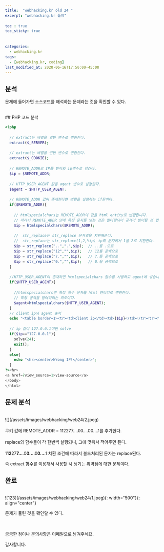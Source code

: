 ```yaml
---
title:  "webhacking.kr old 24 "
excerpt: "webhacking.kr 풀이"

toc : true
toc_sticky: true


categories:
  - webhacking.kr
tags:
  - [webhacking.kr, coding]
last_modified_at: 2020-06-16T17:50:00-45:00
---
```

## 분석

문제에 들어가면 소스코드를 해석하는 문제라는 것을 확인할 수 있다.

<br>
## PHP 코드 분석

```php
<?php

  // extract는 배열을 일반 변수로 변환한다.
  extract($_SERVER);

  // extract는 배열을 빈반 변수로 변환한다.
  extract($_COOKIE);

  // REMOTE_ADDR로 IP를 받아와 ip변수로 넘긴다.
  $ip = $REMOTE_ADDR;

  // HTTP_USER_AGENT 값을 agent 변수로 설정한다.
  $agent = $HTTP_USER_AGENT;

  // REMOTE_ADDR 값이 존재한다면 변환을 실행하는 if문이다.
  if($REMOTE_ADDR){

    // htmlspecialchars는 REMOTE_ADDR의 값을 html entity로 변환합니다.
    // 따라서 REMOTE_ADDR 안에 특정 문자를 넣는 것은 필터링되어 공격이 방어될 것 입니다. 
    $ip = htmlspecialchars($REMOTE_ADDR);

    //  str_replace는 str_replace 문자열을 치환해준다.
    //  str_replace는 str_replace(1,2,%ip) ip의 문자에서 1을 2로 치환한다.
    $ip = str_replace("..",".",$ip);  // ..를 .으로
    $ip = str_replace("12","",$ip);   // 12를 공백으로
    $ip = str_replace("7.","",$ip);   // 7.를 공백으로
    $ip = str_replace("0.","",$ip);   // 0.을 공백으로
  }

  //HTTP_USER_AGENT이 존재하면 htmlspecialchars 함수를 사용하고 agent에 넣습니다..
  if($HTTP_USER_AGENT){
    
    //htmlspecialchars란 특정 특수 문자를 html 엔티티로 변환한다.
    // 특정 공격을 방어하려는 의도이다.
    $agent=htmlspecialchars($HTTP_USER_AGENT);
  }
  // client ip와 agent 출력
  echo "<table border=1><tr><td>client ip</td><td>{$ip}</td></tr><tr><td>agent</td><td>{$agent}</td></tr></table>";

  // ip 값이 127.0.0.1이면 solve
  if($ip=="127.0.0.1"){
    solve(24);
    exit();
  }
  else{
    echo "<hr><center>Wrong IP!</center>";
  }
?><hr>
<a href=?view_source=1>view-source</a>
</body>
</html>

```

## 문제 분석
<br>
![](/assets/images/webhacking/web24/2.jpeg)
<br><br>
쿠키 값에 REMOTE_ADDR = 112277....00....00....1를 추가한다. <br><br>
replace의 함수들이 각 한번씩 실행되니, 그에 맞춰서 적어주면 된다.<br><br>
1<b>12</b>27<b>7...</b>.0<b>0...</b>.0<b>0...</b>.1  치환 조건에 따라서 볼드처리된 문자는 replace된다.

즉 extract 함수를 이용해서 사용할 시 생기는 취약점에 대한 문제이다.

## 완료
<br>
![123](/assets/images/webhacking/web24/1.jpeg){: width="500"}{: align="center"}

문제가 풀린 것을 확인할 수 있다.

<br><br>
궁금한 점이나 문의사항은 이메일으로 남겨주세요.

감사합니다.
